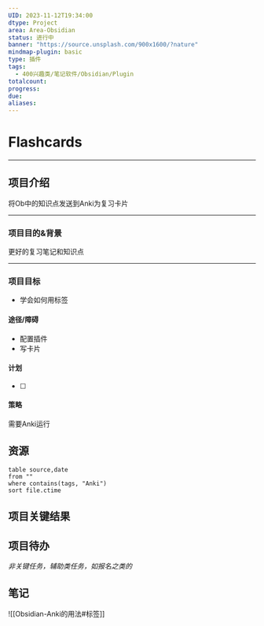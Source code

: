 ```yaml
---
UID: 2023-11-12T19:34:00
dtype: Project
area: Area-Obsidian
status: 进行中
banner: "https://source.unsplash.com/900x1600/?nature"
mindmap-plugin: basic
type: 插件
tags:
  - 400兴趣类/笔记软件/Obsidian/Plugin
totalcount: 
progress: 
due: 
aliases:
---
```

# Flashcards

---
## 项目介绍
将Ob中的知识点发送到Anki为复习卡片

---
### 项目目的&背景
更好的复习笔记和知识点

---
### 项目目标
- 学会如何用标签

#### 途径/障碍
- 配置插件
- 写卡片
 
#### 计划
- [ ] 

#### 策略
需要Anki运行

## 资源
```dataview
table source,date
from ""   
where contains(tags, "Anki")
sort file.ctime
```

## 项目关键结果


## 项目待办

*非关键任务，辅助类任务，如报名之类的*


## 笔记
![[Obsidian-Anki的用法#标签]]